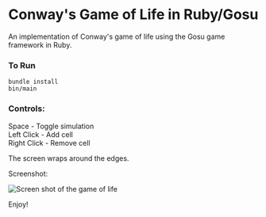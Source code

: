 Conway's Game of Life in Ruby/Gosu
==================================

An implementation of Conway's game of life using the Gosu game framework in
Ruby.

### To Run

    bundle install
    bin/main

### Controls:

Space - Toggle simulation  
Left Click - Add cell  
Right Click - Remove cell  

The screen wraps around the edges.

Screenshot:

![Screen shot of the game of
life](https://raw.github.com/jamesshieh/game_of_life/master/screenshots/screenshot1.jpg)

Enjoy!

